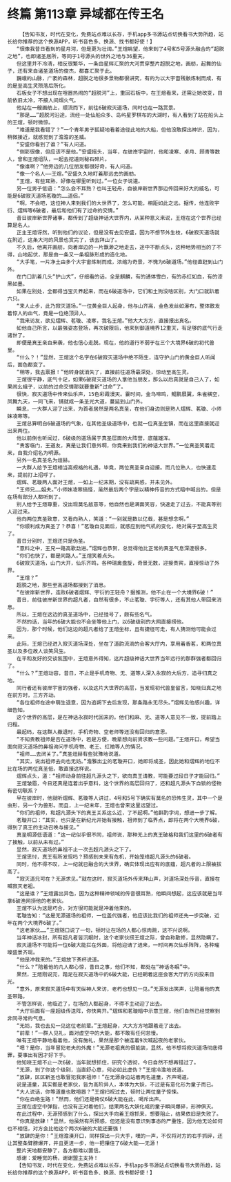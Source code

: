 # 终篇 第113章 异域都在传王名
        【告知书友，时代在变化，免费站点难以长存，手机app多书源站点切换看书大势所趋，站长给你推荐的这个换源APP，听书音色多、换源、找书都好使！】
       “很像我昔日看到的星月河，但是更为壮阔。”王煊眺望，他来到了4号和5号源头融合的“超脱之地”，也即诸圣居所，等同于1号源头的世外之地与36重天。
       但这里并不冷清，相反很繁华，一条由星辉汇聚的大河贯穿整片超脱之地，画舫，起舞的仙子，还有来自诸圣道场的俊杰，都喜汇聚于此。
       巍峨的山脉，广袤的森林，超脱之地很多景物都很讲究，有的为以大宇宙残骸炼制而成，有的是至高生灵殒落后所化。
       石板女子不想出现在喧嚣热闹的“超脱河”上，重回石板中，在王煊看来，还需让她改变，目前依旧太冷，不接人间烟火气。
       他站在一艘画舫上，顺流而下，前往6破寂灭道场，同时也在一路赏景。
       “那是……”超脱河沿途，流经一处仙船众多、岛屿星罗棋布的大湖时，有人看到了站在船头上的王煊，顿时微惊。
       “难道是我看错了？”一个青年男子狐疑地看着途径此地的大船，但他没敢探出神识，因为，稍微接近，就感觉到了澹澹的圣威。
       “安盛你看到了谁？”有人问道。
       “侧影很像，但应该不是他。”安盛摇头，当年，在彼岸宇宙时，他和凌寒、卓月、顾青等数人，曾和王煊组队，一起去挖道则秘石碎片。
       “像谁啊？”他旁边的几位朋友都很好奇，有人问道。
       “像一个名人——王煊。”安盛久久地盯着那远去的画舫。
       “王煊，有些耳熟，好像在哪里听到过。”一位女子说道。
       另一位男子低语：“怎么会不耳熟？也叫王轻舟，自彼岸新世界那边传回来好大的威名，可能是6破寂灭道场茗璇的……道侣。”
       “啊，不会吧，这位神人来到我们的大世界了，怎么可能，相距如此之远。据传，他连败宇衍、熠辉等6破者，最后和他们有了过命的交情。”
       昔日彼岸新世界诸事，都传到了超级神话大世界内，从某种意义来说，王煊在这个世界已经算是名人。
       正主王煊讶然，听到他们的议论，但是没有去见安盛，因为不想节外生枝，6破寂灭道场就在附近，这条大河的风景也赏完了，该去拜山了。
       不久后，他离开画舫，向着岸边的一片飘渺之地走去，途中不断点头，这种地势相当的了不得，山地起伏，那是由一条又一条祖脉形成的造化地。
       “大手笔，一片净土由多个大宇宙炼制而成，浓缩为奇景，不愧为6破道场。”他径直赶到山门外。
       在门口趴着几头“护山犬”，仔细看的话，全是麒麟，有的通体雪白，有的赤红如血，有的漆黑如墨。
       如果在别处，全都得当宝贝养起来，而在6破道场中，它们和土狗没啥区别，大门口就趴着六只。
       “来人止步，此乃寂灭道场。”一位黄金巨人起身，他与山齐高，金色发丝如瀑布，整体散发着惊人的血气，竟是一位绝顶异人。
       “我来访友，欲见熠辉、茗璇、凌寒，我名王煊。”他大大方方，直接报出真名。
       如他自己所言，以最强姿态登场，再次破限后，他来到御道境界12重天，有足够的底气行走诸世了。
       即便是真王亲自来袭，他也信心走脱。现在，他的道行不弱于在三个大境界6破的初代兽皇。
       “什么？！”显然，王煊这个名字在6破寂灭道场中绝不陌生，连守护山门的黄金巨人听闻后，面色都变了。
       “稍等，我去禀报！”他转身就消失了，直接前往道场最深处，惊动至高生灵。
       王煊很平静，底气十足，如果6破寂灭道场的人拿他当朋友，那么以后真就是自己人了，如果闹幺蛾子，以前的过命交情那就要重新“过命”了。
       很快，寂灭道场中传来仙乐声，15色彩霞漫天。霎时间，金乌啼鸣，鲲鹏展翼，朱雀横空，凤舞九天，一同飞来，铺就成一条圣光大道，蔓延到山门外。
       瞬息，一大群人迎了出来，为首者居然是两名真圣，在他们身边则是熟人熠辉、茗璇、小师妹凌寒等。
       王煊总算明白6破道场的气象，在其他圣级道场中，也就一位真圣坐镇，而在这里直接就迎出来两位。
       他以前倒也听闻过，6破级的道场属于真圣层面的大阵营，底蕴雄浑。
       “贵客临门，王道友，真是让我们意外啊，你竟来到我们的神话大世界。”一位真圣笑着走来，自我介绍名为明源。
       另外一名真圣名为烜赫。
       一大群人给予王煊相当高规格的礼遇，毕竟，两位真圣亲自迎接。而几位熟人，也快速走来，提前打上招呼了。
       熠辉、茗璇两人面对王煊，一如上一纪末期，没有疏离感，并未见外。
       “王师兄……姐夫。”小师妹凌寒搞怪，虽然最后两个字是以精神传音的方式暗中喊出的，但是在场有部分人都听到了。
       别人给予王煊尊重，没出现莫名敌意等，他自然也是满面笑容，快速走了过去，不能真等别人迎过来。
       他向两位真圣致意，又看向熟人，笑道：“一别就是数以亿载，甚是想念啊。”
       “你顺利成为真圣了？恭喜！”茗璇自见面后，就感应到他气机的变化，绝对属于至高生灵了。
       昔日分别时，王煊还只是伪圣。
       “意料之中，王兄一路高歌勐进。”熠辉也恭贺，总觉得他比正常的真圣气息深邃很多。
       “你们也快了，都是同路人。”王煊笑着点头。
       6破寂灭道场，山门大开，仙乐齐鸣，各种瑞禽盘旋，奇景无数，迎接贵宾，直接惊动了外界。
       “王煊？”
       超脱之地，那些至高道场都接到了消息。
       “在彼岸新世界，连败6破者熠辉、宇衍的王轻舟？据推测，他不止在一个大境界6破！”
       昔日，前往彼岸新世界的超凡者，自然有很多，不止茗璇、宇衍等人，还有其他人带回来消息。
       所以，王煊在这边的真圣道场中，已经挂号了，颇有些名气。
       不然的话，当年的6破大能也不会坐等他上门，以6破级别的大网直接捞他。
       因为，那个时候，他们这边的超凡者给了王煊坐标，且有捷径可走，有人猜测他可能会过来。
       此际，王煊已经进入寂灭道场深处，坐在了道韵流淌的会客大厅内，享用着香茗，和两位真圣以及多位故人谈笑风生。
       在平和友好的交谈氛围中，王煊意外得知，这片超级神话大世界当年远行的那群强者都回归了。
       “什么？”王煊动容，昔日，不止是手机奇物、无、道等人深入永寂的大后方，追寻归真之地。
       同行者还有彼岸宇宙的强者，以及这片大世界的高层，当发现初代兽皇留言，知晓归真之地在前方时，三方齐动。
       “各位祖师在途中萌生退意，因为追朔下去后发现，那条路永无尽头。”熠辉见他感兴趣，详细告知。
       这个世界的高层，是在神话永寂时代回来的。他们和麻、无、道等人意见不一致，提前踏上归程。
       最起码，在这群人撤退时，手机奇物、空老师等还没有回归的意思。
       “不知贵教祖师是否在道场中，若是方便，晚辈想向前贤求教一些问题。”王煊开口，希望当面向寂灭道场的鼻祖询问手机奇物、老王、红袖等人的情况。
       “祖师……去闭关了。”真圣烜赫有些犹豫地说道。
       “其实，说出祖师去向也无妨。”澹雅出尘的茗璇开口，她即将成圣，因此她和熠辉的地位不比在场的两位真圣低，敢直接这样说。
       熠辉点头，道：“祖师动身前往超凡源头之下，欲向真王请教，可能要过段日子才能回归。”
       王煊皱眉，今日还真是连着出乎意料，这个世界的高层回归了，还和超凡源头下自锁的怪物有密切联系？
       早在彼岸时，他就听熠辉、茗璇等人讲过，4号和5号下确实有莫名的恐怖生灵，其中一个是虫形，另一个为兽形。而且，上一纪末年，王煊也曾来这里远望过。
       “你们的祖师，和超凡源头下的真王关系这么近，了不起啊。”他斟酌字词，想进一步了解。
       茗璇开口：“其实，也只是在新纪元开始有接触，祖师到了临界点，即将在两个大境界6破，得到了真王的主动召唤与接见。”
       真圣明源低语道：“这一纪似乎很不同，祖师说，那种无上的真王破格和我们这里的6破者有了接触，以前从未有过。”
       显然，寂灭道场的鼻祖不止一次去超凡源头之下了。
       王煊思忖，真王有所发现吗？预感到未来有危机，开始笼络超凡源头的6破者。
       同时，他不得不叹，上一纪就已融合的大世界，确实体现出应有的底蕴，超凡者的上限被拔高了。
       “寂灭道兄可在？无源求见。”就在这时，寂灭道场外传来拜山声，对道场深处传音，直接在喊寂灭老祖。
       “这是谁？”王煊露出异色，因为这种精神领域的传音很耳熟，他瞬间想起，这应该就是当年拿6破渔网捞他的老家伙。
       王煊不认为这是巧合，对方很可能就是冲着他来的。
       茗璇告知：“这是无源道场的祖师，一位盖代强者，他应该比我们的祖师还先一步突破，近年在两个大境界6破了。”
       “这老家伙……”王煊随口说了一句，顿时让在场的人都心惊肉跳，这不兴说啊。
       当年神话冰封，所有超凡者皆沉眠时，这个老家伙捞王煊之际，曾自称散修，显然隐瞒了。
       寂灭道场不可能将一位6破大能拦在外面，将他迎请了进来，一时间再次仙乐阵阵，各种璀璨盛景齐现。
       “他是冲我来的。”王煊放下茶杯说道。
       “什么？”陪着他的几人都心惊，昔日之事，他们不知，都处在“神话冬眠”中。
       果然，王煊刚说完，踏足在寂灭道场中的6破大能，已经朝着这座会客大厅的方向投来目光。
       “意外，原来寂灭道场中有天纵神人来访，老朽也想见一见。”无源发出笑声，让陪着他的真圣带路。
       不管怎样说，他临近了，在场的人都起身，不得不主动迎了出去。
       “大厅后面有一座超级传送阵，你快离开。”熠辉和茗璇暗中示意王煊，他们自然已经觉察到非同寻常的气息。
       “无妨，我也去见一见这位老前辈。”王煊起身，大大方方地跟着走了出去。
       “前辈！”一群人见礼，面对虚空中的大能，都不敢有任何怠慢。
       唯有王煊平静地看着他，没有施礼，果然是那个被连着9次喊起夜的老家伙。
       “嗯？是你，当年冒犯老夫的外魔！”无源老祖真的很能装，显然，他不想将寂灭道场彻底得罪，要事出有因才好下手。
       他知晓王煊不止一次6破，当年就想抓住，研究个透彻，今日自然不想再错过了。
       “无源，到了你这个级别，当直舒心意，何必如此虚伪？”王煊冷澹地说道。
       “放肆，区区新圣也敢冒犯我家祖师！”在无源身边站着两名道童，齐声喝道。
       说是道童，其实都是老家伙，皆为高阶异人，本体为大妖，不过是有意化形为童子而已。
       “大人说话，你等道童也敢喧嚣？”王煊扫视过去，顿时让两位童子惊悚。
       “你在自绝生路！”然而，他们还是倚仗6破大能在此，喝斥出声。
       王煊在虚空中弹指，也没有正对着他们，结果两名大妖化成的童子瞬间爆碎，形神俱灭。
       在此过程中，无源预感到了什么，探出大手向着王煊抓来，想要阻止，结果依旧是失败了。
       “你真是放肆！”显然，他虽然有所预感，但还是没有意识到事态的严重性，因为他无论如何也不相信，对方会比他这个两次6破的大能还要强！
       “放肆的是你！”王煊澹漠开口，同样探出一只大手，噗的一声，不仅将对方的右手抓碎，还让其整条臂膀爆开，并且更进一步，他一把攥住了6破大能——无源！
       整片天地都安静了，各方都难以置信。
       感谢：爱睡觉的杨，谢谢盟主支持！
       【告知书友，时代在变化，免费站点难以长存，手机app多书源站点切换看书大势所趋，站长给你推荐的这个换源APP，听书音色多、换源、找书都好使！】